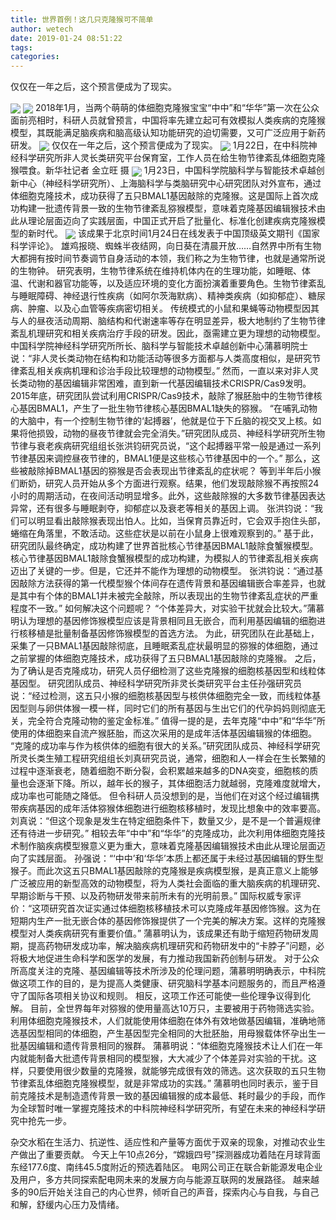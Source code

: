 ```yaml
---
title: 世界首例！这几只克隆猴可不简单
author: wetech
date: 2019-01-24 08:51:22
tags: 
categories: 
---
```

仅仅在一年之后，这个预言便成为了现实。
<!-- more -->
<img align="center" border="0" src="https://imgcdn.yicai.com/uppics/images/2019/01/9d9cdc4a477633e9e4d04953a16a74f9.jpg" />
<img align="center" border="0" src="https://imgcdn.yicai.com/uppics/images/2019/01/e05af3b4a9dfa112c08d44dda81c5b25.jpg" />
2018年1月，当两个萌萌的体细胞克隆猴宝宝“中中”和“华华”第一次在公众面前亮相时，科研人员就曾预言，中国将率先建立起可有效模拟人类疾病的克隆猴模型，其既能满足脑疾病和脑高级认知功能研究的迫切需要，又可广泛应用于新药研发。
<img align="center" border="0" src="https://imgcdn.yicai.com/uppics/images/2019/01/264932dd24544cc33c53d8c435e253fb.jpg" />
仅仅在一年之后，这个预言便成为了现实。
<img align="center" border="0" src="https://imgcdn.yicai.com/uppics/images/2019/01/5d3d4d2e64245f52895987a6982aebf8.jpg" />
1月22日，在中科院神经科学研究所非人灵长类研究平台保育室，工作人员在给生物节律紊乱体细胞克隆猴喂食。新华社记者 金立旺 摄
<img align="center" border="0" src="https://imgcdn.yicai.com/uppics/images/2019/01/4b8a151d982cf0a78274343ca7bfd663.jpg" />
1月23日，中国科学院脑科学与智能技术卓越创新中心（神经科学研究所）、上海脑科学与类脑研究中心研究团队对外宣布，通过体细胞克隆技术，成功获得了五只BMAL1基因敲除的克隆猴。这是国际上首次成功构建一批遗传背景一致的生物节律紊乱猕猴模型，意味着克隆基因编辑猴技术由此从理论层面迈向了实践层面，中国正式开启了批量化、标准化创建疾病克隆猴模型的新时代。
<img align="center" border="0" src="https://imgcdn.yicai.com/uppics/images/2019/01/aa6f096cf338705ca9f00debafc2b9aa.jpg" />
该成果于北京时间1月24日在线发表于中国顶级英文期刊《国家科学评论》。
雄鸡报晓、蜘蛛半夜结网，向日葵在清晨开放……自然界中所有生物大都拥有按时间节奏调节自身活动的本领，我们称之为生物节律，也就是通常所说的生物钟。
研究表明，生物节律系统在维持机体内在的生理功能，如睡眠、体温、代谢和器官功能等，以及适应环境的变化方面扮演着重要角色。生物节律紊乱与睡眠障碍、神经退行性疾病（如阿尔茨海默病）、精神类疾病（如抑郁症）、糖尿病、肿瘤、以及心血管等疾病密切相关。
传统模式的小鼠和果蝇等动物模型因其与人的昼夜活动周期、脑结构和代谢速率等存在明显差异，极大地制约了生物节律紊乱机理研究和相关疾病治疗手段的研发。因此，亟需建立更为理想的动物模型。
中国科学院神经科学研究所所长、脑科学与智能技术卓越创新中心蒲慕明院士说：“非人灵长类动物在结构和功能活动等很多方面都与人类高度相似，是研究节律紊乱相关疾病机理和诊治手段比较理想的动物模型。”
然而，一直以来对非人灵长类动物的基因编辑非常困难，直到新一代基因编辑技术CRISPR/Cas9发明。
2015年底，研究团队尝试利用CRISPR/Cas9技术，敲除了猴胚胎中的生物节律核心基因BMAL1，产生了一批生物节律核心基因BMAL1缺失的猕猴。
“在哺乳动物的大脑中，有一个控制生物节律的‘起搏器’，他就是位于下丘脑的视交叉上核。如果将他损毁，动物的昼夜节律就会完全消失。”研究团队成员、神经科学研究所生物节律与衰老疾病研究组组长张洪钧研究员说，“这个起搏器平常一般是通过一系列节律基因来调控昼夜节律的，BMAL1便是这些核心节律基因中的一个。”
那么，这些被敲除掉BMAL1基因的猕猴是否会表现出节律紊乱的症状呢？
等到半年后小猴们断奶，研究人员开始从多个方面进行观察。结果，他们发现敲除猴不再按照24小时的周期活动，在夜间活动明显增多。此外，这些敲除猴的大多数节律基因表达异常，还有很多与睡眠剥夺，抑郁症以及衰老等相关的基因上调。
张洪钧说：“我们可以明显看出敲除猴表现出怕人。比如，当保育员靠近时，它会双手抱住头部，蜷缩在角落里，不敢活动。这些症状是以前在小鼠身上很难观察到的。”
基于此，研究团队最终确定，成功构建了世界首批核心节律基因BMAL1敲除食蟹猴模型。
核心节律基因BMAL1敲除食蟹猴模型的成功构建，为模拟人的节律紊乱相关疾病迈出了关键的一步。但是，它还并不能作为理想的动物模型。
张洪钧说：“通过基因敲除方法获得的第一代模型猴个体间存在遗传背景和基因编辑嵌合率差异，也就是其中有个体的BMAL1并未被完全敲除，所以表现出的生物节律紊乱症状的严重程度不一致。”
如何解决这个问题呢？
“个体差异大，对实验干扰就会比较大。”蒲慕明认为理想的基因修饰猴模型应该是背景相同且无嵌合，而利用基因编辑的细胞进行核移植是批量制备基因修饰猴模型的首选方法。
为此，研究团队在此基础上，采集了一只BMAL1基因敲除彻底，且睡眠紊乱症状最明显的猕猴的体细胞，通过之前掌握的体细胞克隆技术，成功获得了五只BMAL1基因敲除的克隆猴。
之后，为了确认是否克隆成功，研究人员仔细检测了这些克隆猴的细胞核基因型和线粒体基因型。
研究团队成员、神经科学研究所非灵长类研究平台主任孙强研究员说：“经过检测，这五只小猴的细胞核基因型与核供体细胞完全一致，而线粒体基因型则与卵供体猴一模一样，同时它们的所有基因与生出它们的代孕妈妈则彻底无关，完全符合克隆动物的鉴定金标准。”
值得一提的是，去年克隆“中中”和“华华”所使用的体细胞来自流产猴胚胎，而这次采用的是成年活体基因编辑猴的体细胞。
“克隆的成功率与作为核供体的细胞有很大的关系。”研究团队成员、神经科学研究所灵长类生殖工程研究组组长刘真研究员说，通常，细胞和人一样会在生长繁殖的过程中逐渐衰老，随着细胞不断分裂，会积累越来越多的DNA突变，细胞核的质量也会逐渐下降。所以，越年长的猴子，其体细胞活力就越弱，克隆难度就增大，成功率也可能随之降低。
但令科研人员没想到的是，当他们在对这个经过编辑携带疾病基因的成年活体猕猴体细胞进行细胞核移植时，发现比想象中的效率要高。
刘真说：“但这个现象是发生在特定细胞条件下，数量又少，是不是一个普遍规律还有待进一步研究。”
相较去年“中中”和“华华”的克隆成功，此次利用体细胞克隆技术制作脑疾病模型猴意义更为重大，意味着克隆基因编辑猴技术由此从理论层面迈向了实践层面。
孙强说：“‘中中’和‘华华’本质上都还属于未经过基因编辑的野生型猴子。而此次这五只BMAL1基因敲除的克隆猴是疾病模型猴，是真正意义上能够广泛被应用的新型高效的动物模型，将为人类社会面临的重大脑疾病的机理研究、早期诊断与干预、以及药物研发带来前所未有的光明前景。”
国际权威专家评价：“这项研究首次证实通过体细胞核移植技术可以克隆成年基因修饰猴。这为在短期内生产一批无嵌合体的基因修饰猴提供了一个完美的解决方案。这样的克隆猴模型对人类疾病研究有重要价值。”
蒲慕明认为，该成果还有助于缩短药物研发周期，提高药物研发成功率，解决脑疾病机理研究和药物研发中的“卡脖子”问题，必将极大地促进生命科学和医学的发展，有力推动我国新药创制与研发。
对于公众所高度关注的克隆、基因编辑等技术所涉及的伦理问题，蒲慕明明确表示，中科院做这项工作的目的，是为提高人类健康、研究脑科学基本问题服务的，而且严格遵守了国际各项相关协议和规则。
相反，这项工作还可能使一些伦理争议得到化解。
目前，全世界每年对猕猴的使用量高达10万只，主要被用于药物筛选实验。利用体细胞克隆猴技术，人们就能使用体细胞在体外有效地做基因编辑，准确地筛选基因型相同的体细胞，产生基因型完全相同的大批胚胎，用母猴载体怀孕出生一批基因编辑和遗传背景相同的猴群。
蒲慕明说：“体细胞克隆猴技术让人们在一年内就能制备大批遗传背景相同的模型猴，大大减少了个体差异对实验的干扰。这样，只要使用很少数量的克隆猴，就能够完成很有效的筛选。这次获取的五只生物节律紊乱体细胞克隆猴模型，就是非常成功的实践。”
蒲慕明也同时表示，鉴于目前克隆技术是制造遗传背景一致的基因编辑猴的成本最低、耗时最少的手段，而作为全球暂时唯一掌握克隆技术的中科院神经科学研究所，有望在未来的神经科学研究中抢先一步。
 
 
杂交水稻在生活力、抗逆性、适应性和产量等方面优于双亲的现象，对推动农业生产做出了重要贡献。
今天上午10点26分，“嫦娥四号”探测器成功着陆在月球背面东经177.6度、南纬45.5度附近的预选着陆区。
电网公司正在联合新能源发电企业及用户，多方共同探索配电网未来的发展方向与能源互联网的发展路径。
越来越多的90后开始关注自己的内心世界，倾听自己的声音，探索内心与自我，与自己和解，舒缓内心压力及情绪。
